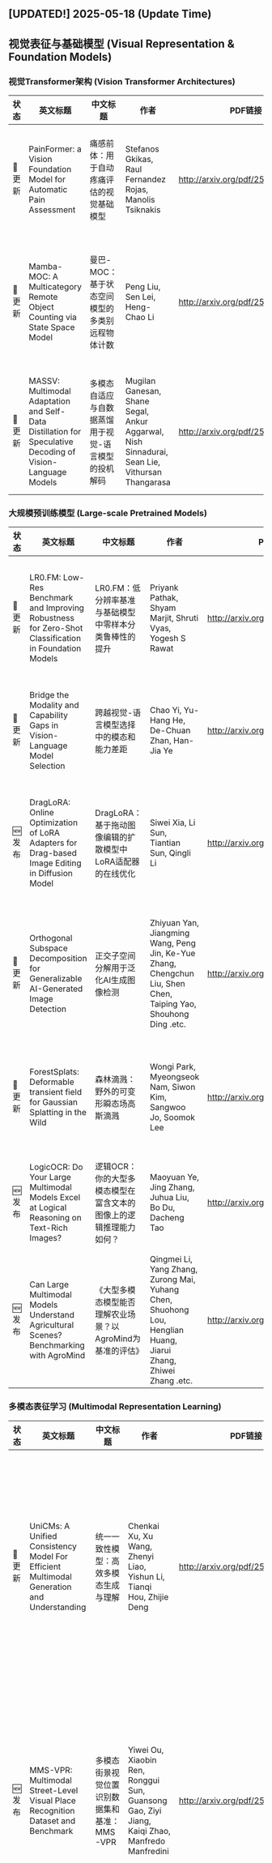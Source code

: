 ## [UPDATED!] **2025-05-18** (Update Time)


## 视觉表征与基础模型 (Visual Representation & Foundation Models)


### 视觉Transformer架构 (Vision Transformer Architectures)

|状态|英文标题|中文标题|作者|PDF链接|代码/贡献|
|---|---|---|---|---|---|
|📝 更新|PainFormer: a Vision Foundation Model for Automatic Pain Assessment|痛感前体：用于自动疼痛评估的视觉基础模型|Stefanos Gkikas, Raul Fernandez Rojas, Manolis Tsiknakis|<http://arxiv.org/pdf/2505.01571v2>|提出PainFormer模型，通过多任务学习实现自动疼痛评估，显著提升疼痛评估准确性。|
|📝 更新|Mamba-MOC: A Multicategory Remote Object Counting via State Space Model|曼巴-MOC：基于状态空间模型的多类别远程物体计数|Peng Liu, Sen Lei, Heng-Chao Li|<http://arxiv.org/pdf/2501.06697v2>|提出Mamba-MOC，一种基于Mamba的远程多类别物体计数网络，有效解决全局依赖建模和计算效率问...|
|📝 更新|MASSV: Multimodal Adaptation and Self-Data Distillation for Speculative Decoding of Vision-Language Models|多模态自适应与自数据蒸馏用于视觉-语言模型的投机解码|Mugilan Ganesan, Shane Segal, Ankur Aggarwal, Nish Sinnadurai, Sean Lie, Vithursan Thangarasa|<http://arxiv.org/pdf/2505.10526v2>|MASSV通过多模态适应和自数据蒸馏，将小语言模型转化为有效的视觉语言模型草稿生成器，显著加速了视觉...|


### 大规模预训练模型 (Large-scale Pretrained Models)

|状态|英文标题|中文标题|作者|PDF链接|代码/贡献|
|---|---|---|---|---|---|
|📝 更新|LR0.FM: Low-Res Benchmark and Improving Robustness for Zero-Shot Classification in Foundation Models|LR0.FM：低分辨率基准与基础模型中零样本分类鲁棒性的提升|Priyank Pathak, Shyam Marjit, Shruti Vyas, Yogesh S Rawat|<http://arxiv.org/pdf/2502.03950v3>|[代码](https://github.com/shyammarjit/LR0.FM); LR0.FM构建低分辨率基准，提出LR-TK0策略提升基础模型零样本分类对低分辨率图像的鲁棒性。|
|📝 更新|Bridge the Modality and Capability Gaps in Vision-Language Model Selection|跨越视觉-语言模型选择中的模态和能力差距|Chao Yi, Yu-Hang He, De-Chuan Zhan, Han-Jia Ye|<http://arxiv.org/pdf/2403.13797v3>|提出SWAB方法，通过桥接模态和能力差距，实现无需图像数据的视觉语言模型选择。|
|🆕 发布|DragLoRA: Online Optimization of LoRA Adapters for Drag-based Image Editing in Diffusion Model|DragLoRA：基于拖动图像编辑的扩散模型中LoRA适配器的在线优化|Siwei Xia, Li Sun, Tiantian Sun, Qingli Li|<http://arxiv.org/pdf/2505.12427v1>|[代码](https://github.com/Sylvie-X/DragLoRA.); DragLoRA通过集成LoRA适配器和优化运动监督，显著提升了拖动式图像编辑的精度和效率。|
|📝 更新|Orthogonal Subspace Decomposition for Generalizable AI-Generated Image Detection|正交子空间分解用于泛化AI生成图像检测|Zhiyuan Yan, Jiangming Wang, Peng Jin, Ke-Yue Zhang, Chengchun Liu, Shen Chen, Taiping Yao, Shouhong Ding .etc.|<http://arxiv.org/pdf/2411.15633v3>|[代码](https://github.com/YZY-stack/Effort-AIGI-Detection); 通过正交子空间分解，该论文提出了一种增强AI生成图像检测泛化能力的方法，有效缓解了模型对伪造图像的过...|
|📝 更新|ForestSplats: Deformable transient field for Gaussian Splatting in the Wild|森林滴溅：野外的可变形瞬态场高斯滴溅|Wongi Park, Myeongseok Nam, Siwon Kim, Sangwoo Jo, Soomok Lee|<http://arxiv.org/pdf/2503.06179v2>|ForestSplats通过可变形场和超像素掩码高效表示动态元素，有效分解静态场景，无需VFM。|
|🆕 发布|LogicOCR: Do Your Large Multimodal Models Excel at Logical Reasoning on Text-Rich Images?|逻辑OCR：你的大型多模态模型在富含文本的图像上的逻辑推理能力如何？|Maoyuan Ye, Jing Zhang, Juhua Liu, Bo Du, Dacheng Tao|<http://arxiv.org/pdf/2505.12307v1>|[代码](https://github.com/MiliLab/LogicOCR.); 构建LogicOCR基准，评估大型多模态模型在文本丰富图像上的逻辑推理能力。|
|🆕 发布|Can Large Multimodal Models Understand Agricultural Scenes? Benchmarking with AgroMind|《大型多模态模型能否理解农业场景？以AgroMind为基准的评估》|Qingmei Li, Yang Zhang, Zurong Mai, Yuhang Chen, Shuohong Lou, Henglian Huang, Jiarui Zhang, Zhiwei Zhang .etc.|<http://arxiv.org/pdf/2505.12207v1>|[代码](https://rssysu.github.io/AgroMind); 构建了AgroMind基准，评估大型多模态模型在农业遥感领域的理解能力，揭示了其局限性。|


### 多模态表征学习 (Multimodal Representation Learning)

|状态|英文标题|中文标题|作者|PDF链接|代码/贡献|
|---|---|---|---|---|---|
|📝 更新|UniCMs: A Unified Consistency Model For Efficient Multimodal Generation and Understanding|统一一致性模型：高效多模态生成与理解|Chenkai Xu, Xu Wang, Zhenyi Liao, Yishun Li, Tianqi Hou, Zhijie Deng|<http://arxiv.org/pdf/2502.05415v2>|[代码](https://github.com/zhijie-group/UniCMs.); 提出了一种统一的多模态生成与理解一致性模型，显著提升了生成效率和速度。|
|🆕 发布|MMS-VPR: Multimodal Street-Level Visual Place Recognition Dataset and Benchmark|多模态街景视觉位置识别数据集和基准：MMS-VPR|Yiwei Ou, Xiaobin Ren, Ronggui Sun, Guansong Gao, Ziyi Jiang, Kaiqi Zhao, Manfredo Manfredini|<http://arxiv.org/pdf/2505.12254v1>|构建了大规模多模态街景视觉地点识别数据集，提升复杂环境下的地点识别性能。|
|🆕 发布|PRETI: Patient-Aware Retinal Foundation Model via Metadata-Guided Representation Learning|患者感知视网膜基础模型：通过元数据引导的表示学习|Yeonkyung Lee, Woojung Han, Youngjun Jun, Hyeonmin Kim, Jungkyung Cho, Seong Jae Hwang|<http://arxiv.org/pdf/2505.12233v1>|[代码](https://github.com/MICV-yonsei/PRETI); 提出PRETI模型，通过元数据引导的表示学习，有效结合患者信息，提升视网膜疾病分析性能。|


## 视觉识别与理解 (Visual Recognition & Understanding)


### 图像分类与识别 (Image Classification & Recognition)

|状态|英文标题|中文标题|作者|PDF链接|代码/贡献|
|---|---|---|---|---|---|
|🆕 发布|Spectral-Spatial Self-Supervised Learning for Few-Shot Hyperspectral Image Classification|光谱-空间自监督学习在少样本高光谱图像分类中的应用|Wenchen Chen, Yanmei Zhang, Zhongwei Xiao, Jianping Chu, Xingbo Wang|<http://arxiv.org/pdf/2505.12482v1>|提出了一种结合光谱-空间自监督学习和少样本学习的超光谱图像分类方法，有效提升了分类性能。|
|🆕 发布|SRLoRA: Subspace Recomposition in Low-Rank Adaptation via Importance-Based Fusion and Reinitialization|SRLoRA：基于重要性融合和重初始化的低秩自适应子空间重组|Haodong Yang, Lei Wang, Md Zakir Hossain|<http://arxiv.org/pdf/2505.12433v1>|SRLoRA通过重要性融合和重新初始化，扩展了LoRA的表达能力，提升了模型性能。|


### 目标检测与定位 (Object Detection & Localization)

|状态|英文标题|中文标题|作者|PDF链接|代码/贡献|
|---|---|---|---|---|---|
|📝 更新|Bootstraping Clustering of Gaussians for View-consistent 3D Scene Understanding|自举高斯聚类以实现视一致性3D场景理解|Wenbo Zhang, Lu Zhang, Ping Hu, Liqian Ma, Yunzhi Zhuge, Huchuan Lu|<http://arxiv.org/pdf/2411.19551v2>|[代码](https://github.com/wb014/FreeGS.); 提出了一种无需2D标签的FreeGS框架，通过引入IDSF实现3D场景的视图一致性理解。|


### 语义/实例分割 (Semantic/Instance Segmentation)

|状态|英文标题|中文标题|作者|PDF链接|代码/贡献|
|---|---|---|---|---|---|
|🆕 发布|Attention-Enhanced U-Net for Accurate Segmentation of COVID-19 Infected Lung Regions in CT Scans|基于注意力增强的U-Net在CT扫描中准确分割COVID-19感染肺区域的网络|Amal Lahchim, Lazar Davic|<http://arxiv.org/pdf/2505.12298v1>|提出了一种基于注意力增强U-Net的COVID-19肺部感染区域自动分割方法，显著提升了分割精度。|


### 关键点定位与姿态估计 (Keypoint Detection & Pose Estimation)

|状态|英文标题|中文标题|作者|PDF链接|代码/贡献|
|---|---|---|---|---|---|
|📝 更新|Refinement Module based on Parse Graph of Feature Map for Human Pose Estimation|基于特征图解析图的精炼模块用于人体姿态估计|Shibang Liu, Xuemei Xie, Guangming Shi|<http://arxiv.org/pdf/2501.11069v5>|设计了一种基于特征图解析图的优化模块，提升了人体姿态估计的准确性和适应性。|


## 生成式视觉模型 (Generative Visual Modeling)


### 条件式生成与编辑 (Conditional Generation & Editing)

|状态|英文标题|中文标题|作者|PDF链接|代码/贡献|
|---|---|---|---|---|---|
|📝 更新|SOAP: Style-Omniscient Animatable Portraits|SOAP：风格全知可动画肖像|Tingting Liao, Yujian Zheng, Adilbek Karmanov, Liwen Hu, Leyang Jin, Yuliang Xiu, Hao Li|<http://arxiv.org/pdf/2505.05022v2>|[代码](https://github.com/TingtingLiao/soap.); SOAP提出了一种风格通用的3D头像生成方法，可从单张图像创建可动画的、拓扑一致的3D头像。|
|🆕 发布|Exploring Sparsity for Parameter Efficient Fine Tuning Using Wavelets|探索小波变换在参数高效微调中的稀疏性|Ahmet Bilican, M. Akın Yılmaz, A. Murat Tekalp, R. Gökberk Cinbiş|<http://arxiv.org/pdf/2505.12532v1>|提出Wavelet Fine-Tuning方法，通过小波域稀疏更新实现参数高效微调，显著提升低参数场...|
|📝 更新|Digital Twin Catalog: A Large-Scale Photorealistic 3D Object Digital Twin Dataset|数字孪生目录：一个大规模逼真3D对象数字孪生数据集|Zhao Dong, Ka Chen, Zhaoyang Lv, Hong-Xing Yu, Yunzhi Zhang, Cheng Zhang, Yufeng Zhu, Stephen Tian .etc.|<http://arxiv.org/pdf/2504.08541v2>|构建了首个大规模、高保真3D物体数字孪生数据集，推动3D重建方法比较与优化。|
|📝 更新|DynamiCtrl: Rethinking the Basic Structure and the Role of Text for High-quality Human Image Animation|DynamiCtrl：重新思考高质量人像动画的基本结构和文本角色|Haoyu Zhao, Zhongang Qi, Cong Wang, Qingping Zheng, Guansong Lu, Fei Chen, Hang Xu, Zuxuan Wu|<http://arxiv.org/pdf/2503.21246v2>|[代码](https://gulucaptain.github.io/DynamiCtrl); 提出DynamiCtrl框架，通过联合文本和姿态控制，显著提升视频人像动画质量。|
|🆕 发布|Joint Embedding vs Reconstruction: Provable Benefits of Latent Space Prediction for Self Supervised Learning|联合嵌入与重建：潜在空间预测对自监督学习的可证明优势|Hugues Van Assel, Mark Ibrahim, Tommaso Biancalani, Aviv Regev, Randall Balestriero|<http://arxiv.org/pdf/2505.12477v1>|揭示了自监督学习两种范式（重建与联合嵌入）的内在机制，证明了联合嵌入在处理无关特征时更具优势。|
|📝 更新|Going Beyond Feature Similarity: Effective Dataset Distillation based on Class-Aware Conditional Mutual Information|超越特征相似性：基于类感知条件互信息的有效数据集蒸馏|Xinhao Zhong, Bin Chen, Hao Fang, Xulin Gu, Shu-Tao Xia, En-Hui Yang|<http://arxiv.org/pdf/2412.09945v4>|提出一种基于条件互信息的类感知数据蒸馏方法，有效提升训练效率和性能。|
|🆕 发布|Is Artificial Intelligence Generated Image Detection a Solved Problem?|人工智能生成图像检测是否已解决？|Ziqiang Li, Jiazhen Yan, Ziwen He, Kai Zeng, Weiwei Jiang, Lizhi Xiong, Zhangjie Fu|<http://arxiv.org/pdf/2505.12335v1>|提出AIGIBench基准，评估AIGI检测器在实际场景中的鲁棒性和泛化能力。|
|🆕 发布|Model alignment using inter-modal bridges|基于跨模态桥梁的模型对齐|Ali Gholamzadeh, Noor Sajid|<http://arxiv.org/pdf/2505.12322v1>|提出了一种半监督方法，通过条件流匹配实现跨模态模型对齐，有效提高数据稀缺情况下的模型性能。|
|🆕 发布|VoiceCloak: A Multi-Dimensional Defense Framework against Unauthorized Diffusion-based Voice Cloning|《VoiceCloak：针对未经授权的基于扩散的语音克隆的多维防御框架》|Qianyue Hu, Junyan Wu, Wei Lu, Xiangyang Luo|<http://arxiv.org/pdf/2505.12332v1>|[代码](https://voice-cloak.github.io/VoiceCloak); VoiceCloak通过引入对抗性扰动和噪声引导语义破坏，有效防御基于扩散模型的非法语音克隆。|
|📝 更新|REArtGS: Reconstructing and Generating Articulated Objects via 3D Gaussian Splatting with Geometric and Motion Constraints|REArtGS：基于3D高斯分层与几何运动约束的关节对象重建与生成|Di Wu, Liu Liu, Zhou Linli, Anran Huang, Liangtu Song, Qiaojun Yu, Qi Wu, Cewu Lu|<http://arxiv.org/pdf/2503.06677v3>|提出REArtGS框架，通过引入几何和运动约束，实现关节物体的高保真纹理表面重建和生成。|
|🆕 发布|Context-Aware Autoregressive Models for Multi-Conditional Image Generation|基于上下文的自回归模型用于多条件图像生成|Yixiao Chen, Zhiyuan Ma, Guoli Jia, Che Jiang, Jianjun Li, Bowen Zhou|<http://arxiv.org/pdf/2505.12274v1>|[代码](https://context-ar.github.io/.); 提出ContextAR模型，通过融合多种条件信息实现高效的多条件图像生成。|
|📝 更新|TexPro: Text-guided PBR Texturing with Procedural Material Modeling|文本引导的PBR纹理与过程式材质建模：TexPro|Ziqiang Dang, Wenqi Dong, Zesong Yang, Bangbang Yang, Liang Li, Yuewen Ma, Zhaopeng Cui|<http://arxiv.org/pdf/2410.15891v2>|提出了一种基于文本提示生成高保真材质的新方法，通过程序化材质建模实现物理渲染和重光照。|
|📝 更新|Towards Enhanced Image Inpainting: Mitigating Unwanted Object Insertion and Preserving Color Consistency|迈向增强图像修复：减轻不希望的对象插入并保持色彩一致性|Yikai Wang, Chenjie Cao, Junqiu Yu, Ke Fan, Xiangyang Xue, Yanwei Fu|<http://arxiv.org/pdf/2312.04831v3>|提出ASUKA方法，通过后处理缓解图像修复中的物体插入和色彩不一致问题。|
|📝 更新|This&That: Language-Gesture Controlled Video Generation for Robot Planning|这是那：基于语言手势控制的机器人规划视频生成|Boyang Wang, Nikhil Sridhar, Chao Feng, Mark Van der Merwe, Adam Fishman, Nima Fazeli, Jeong Joon Park|<http://arxiv.org/pdf/2407.05530v2>|提出This&That框架，通过语言和手势控制视频生成，实现机器人复杂任务规划。|
|🆕 发布|CompBench: Benchmarking Complex Instruction-guided Image Editing|CompBench：复杂指令引导的图像编辑基准测试|Bohan Jia, Wenxuan Huang, Yuntian Tang, Junbo Qiao, Jincheng Liao, Shaosheng Cao, Fei Zhao, Zhaopeng Feng .etc.|<http://arxiv.org/pdf/2505.12200v1>|构建了CompBench基准，通过复杂指令引导图像编辑，评估模型精确操控能力。|
|🆕 发布|Always Clear Depth: Robust Monocular Depth Estimation under Adverse Weather|始终清晰深度：恶劣天气下的鲁棒单目深度估计|Kui Jiang, Jing Cao, Zhaocheng Yu, Junjun Jiang, Jingchun Zhou|<http://arxiv.org/pdf/2505.12199v1>|提出ACDepth方法，通过生成模拟恶劣天气的样本和知识蒸馏策略，实现恶劣天气下鲁棒的深度估计。|


### 扩散概率模型 (Diffusion Probabilistic Models)

|状态|英文标题|中文标题|作者|PDF链接|代码/贡献|
|---|---|---|---|---|---|
|📝 更新|Selftok: Discrete Visual Tokens of Autoregression, by Diffusion, and for Reasoning|自回归扩散推理的离散视觉标记：Selftok|Bohan Wang, Zhongqi Yue, Fengda Zhang, Shuo Chen, Li'an Bi, Junzhe Zhang, Xue Song, Kennard Yanting Chan .etc.|<http://arxiv.org/pdf/2505.07538v2>|[代码](https://selftok-team.github.io/report); 提出Selftok，一种基于自回归先验的离散视觉标记器，有效支持视觉生成中的强化学习。|
|📝 更新|Deep Compression Autoencoder for Efficient High-Resolution Diffusion Models|深度压缩自编码器用于高效的高分辨率扩散模型|Junyu Chen, Han Cai, Junsong Chen, Enze Xie, Shang Yang, Haotian Tang, Muyang Li, Yao Lu .etc.|<http://arxiv.org/pdf/2410.10733v8>|[代码](https://github.com/mit-han-lab/efficientvit.); 提出深度压缩自动编码器，有效提升高分辨率扩散模型压缩比和重建质量。|
|🆕 发布|Guiding Diffusion with Deep Geometric Moments: Balancing Fidelity and Variation|引导扩散的深度几何矩：平衡保真度和变异性|Sangmin Jung, Utkarsh Nath, Yezhou Yang, Giulia Pedrielli, Joydeep Biswas, Amy Zhang, Hassan Ghasemzadeh, Pavan Turaga|<http://arxiv.org/pdf/2505.12486v1>|引入深度几何矩作为引导，平衡了扩散模型图像生成的精细度和多样性。|
|🆕 发布|Video-GPT via Next Clip Diffusion|视频GPT：通过下一帧扩散|Shaobin Zhuang, Zhipeng Huang, Ying Zhang, Fangyikang Wang, Canmiao Fu, Binxin Yang, Chong Sun, Chen Li .etc.|<http://arxiv.org/pdf/2505.12489v1>|提出Video-GPT，通过视频序列建模视觉世界，实现视频预测和理解的突破。|
|📝 更新|Progressive Autoregressive Video Diffusion Models|渐进式自回归视频扩散模型|Desai Xie, Zhan Xu, Yicong Hong, Hao Tan, Difan Liu, Feng Liu, Arie Kaufman, Yang Zhou|<http://arxiv.org/pdf/2410.08151v2>|[代码](https://desaixie.github.io/pa-vdm); 提出了一种基于渐进噪声级和分步去噪的自动回归视频生成方法，显著提升了长视频生成质量。|
|📝 更新|Long-Context Autoregressive Video Modeling with Next-Frame Prediction|长上下文自回归视频建模与下一帧预测|Yuchao Gu, Weijia Mao, Mike Zheng Shou|<http://arxiv.org/pdf/2503.19325v3>|提出了一种基于不对称核的长期短时上下文建模方法，有效降低了长视频训练成本，显著提升了视频生成效果。|


### 三维内容生成 (3D Content Generation)

|状态|英文标题|中文标题|作者|PDF链接|代码/贡献|
|---|---|---|---|---|---|
|🆕 发布|FreqSelect: Frequency-Aware fMRI-to-Image Reconstruction|FreqSelect：频率感知的fMRI到图像重建|Junliang Ye, Lei Wang, Md Zakir Hossain|<http://arxiv.org/pdf/2505.12552v1>|FreqSelect通过自适应选择频率带，提高了从fMRI数据重建自然图像的质量，并揭示了大脑中不同...|
|📝 更新|WMCopier: Forging Invisible Image Watermarks on Arbitrary Images|WMCopier：在任意图像上锻造隐形图像水印|Ziping Dong, Chao Shuai, Zhongjie Ba, Peng Cheng, Zhan Qin, Qinglong Wang, Kui Ren|<http://arxiv.org/pdf/2503.22330v2>|WMCopier提出了一种无需先验知识的图像水印伪造攻击方法，有效欺骗了开源和闭源水印系统。|
|🆕 发布|Mitigating Hallucinations via Inter-Layer Consistency Aggregation in Large Vision-Language Models|通过层间一致性聚合减轻大型视觉-语言模型中的幻觉|Kai Tang, Jinhao You, Xiuqi Ge, Hanze Li, Yichen Guo, Xiande Huang|<http://arxiv.org/pdf/2505.12343v1>|提出DCLA方法，通过层间一致性聚合减轻大型视觉语言模型中的幻觉问题。|
|🆕 发布|NOFT: Test-Time Noise Finetune via Information Bottleneck for Highly Correlated Asset Creation|NOFT：通过信息瓶颈进行测试时噪声微调，以实现高度相关资产的高效创建|Jia Li, Nan Gao, Huaibo Huang, Ran He|<http://arxiv.org/pdf/2505.12235v1>|提出NOFT模块，通过信息瓶颈优化噪声微调，实现高度相关且多样化的图像生成。|


### 时空一致性生成 (Spatiotemporal Coherent Generation)

|状态|英文标题|中文标题|作者|PDF链接|代码/贡献|
|---|---|---|---|---|---|
|🆕 发布|Towards Open-world Generalized Deepfake Detection: General Feature Extraction via Unsupervised Domain Adaptation|面向开放世界泛化深度伪造检测：通过无监督领域自适应的通用特征提取|Midou Guo, Qilin Yin, Wei Lu, Xiangyang Luo|<http://arxiv.org/pdf/2505.12339v1>|提出了一种基于无监督域适应的通用深度伪造检测方法，有效提升模型泛化能力。|
|🆕 发布|LLaVA-4D: Embedding SpatioTemporal Prompt into LMMs for 4D Scene Understanding|LLaVA-4D：将时空提示嵌入到LMMs中进行4D场景理解|Hanyu Zhou, Gim Hee Lee|<http://arxiv.org/pdf/2505.12253v1>|LLaVA-4D通过引入时空提示，增强了LMM在4D场景理解中的动态物体识别能力。|


## 三维视觉与几何推理 (3D Vision & Geometric Reasoning)


### 多视图几何重建 (Multi-view Geometric Reconstruction)

|状态|英文标题|中文标题|作者|PDF链接|代码/贡献|
|---|---|---|---|---|---|
|🆕 发布|VGGT-SLAM: Dense RGB SLAM Optimized on the SL(4) Manifold|VGGT-SLAM：基于SL(4)流形优化的密集RGB SLAM|Dominic Maggio, Hyungtae Lim, Luca Carlone|<http://arxiv.org/pdf/2505.12549v1>|VGGT-SLAM通过优化SL(4)流形，解决了无标定相机下RGB SLAM的重建模糊性问题，显著提...|


### 神经辐射场表示 (Neural Radiance Field Representation)

|状态|英文标题|中文标题|作者|PDF链接|代码/贡献|
|---|---|---|---|---|---|
|📝 更新|Irregular Tensor Low-Rank Representation for Hyperspectral Image Representation|不规则张量低秩表示用于高光谱图像表示|Bo Han, Yuheng Jia, Hui Liu, Junhui Hou|<http://arxiv.org/pdf/2410.18388v4>|[代码](https://github.com/hb-studying/ITLRR.); 针对超光谱图像中不规则性，提出了一种新型不规则张量低秩表示模型，有效提升了图像分析性能。|
|📝 更新|See What You Seek: Semantic Contextual Integration for Cloth-Changing Person Re-Identification|《所见即所得：衣物更换人员重识别的语义上下文集成》|Xiyu Han, Xian Zhong, Wenxin Huang, Xuemei Jia, Xiaohan Yu, Alex Chichung Kot|<http://arxiv.org/pdf/2412.01345v2>|[代码](https://github.com/hxy-499/CCREID-SCI.); 提出SCI框架，通过语义上下文整合提升衣物变化下的人体重识别性能。|
|🆕 发布|From Low Field to High Value: Robust Cortical Mapping from Low-Field MRI|从低场到高价值：低场MRI的鲁棒性皮层映射|Karthik Gopinath, Annabel Sorby-Adams, Jonathan W. Ramirez, Dina Zemlyanker, Jennifer Guo, David Hunt, Christine L. Mac Donald, C. Dirk Keene .etc.|<http://arxiv.org/pdf/2505.12228v1>|开发了一种适用于低场MRI的机器学习方法，实现高精度脑皮层表面重建与分析。|
|🆕 发布|From Shots to Stories: LLM-Assisted Video Editing with Unified Language Representations|从镜头到故事：基于统一语言表示的LLM辅助视频编辑|Yuzhi Li, Haojun Xu, Fang Tian|<http://arxiv.org/pdf/2505.12237v1>|提出L-Storyboard和StoryFlow策略，提升LLM在视频编辑中的准确性和逻辑一致性。|


### 视觉定位与映射 (Visual Localization & Mapping)

|状态|英文标题|中文标题|作者|PDF链接|代码/贡献|
|---|---|---|---|---|---|
|🆕 发布|Structureless VIO|无结构视觉惯性里程计|Junlin Song, Miguel Olivares-Mendez|<http://arxiv.org/pdf/2505.12337v1>|提出了一种无需地图的结构化视觉里程计，显著提升计算效率和精度。|


## 时序视觉分析 (Temporal Visual Analysis)


### 长时序视频理解 (Long-term Video Understanding)

|状态|英文标题|中文标题|作者|PDF链接|代码/贡献|
|---|---|---|---|---|---|
|🆕 发布|VideoRFT: Incentivizing Video Reasoning Capability in MLLMs via Reinforced Fine-Tuning|视频RFT：通过强化微调激励多模态大语言模型中的视频推理能力|Qi Wang, Yanrui Yu, Ye Yuan, Rui Mao, Tianfei Zhou|<http://arxiv.org/pdf/2505.12434v1>|提出VideoRFT，通过强化微调提升多模态语言模型在视频推理上的能力。|
|🆕 发布|PMQ-VE: Progressive Multi-Frame Quantization for Video Enhancement|PMQ-VE：视频增强的渐进式多帧量化|ZhanFeng Feng, Long Peng, Xin Di, Yong Guo, Wenbo Li, Yulun Zhang, Renjing Pei, Yang Wang .etc.|<http://arxiv.org/pdf/2505.12266v1>|[代码](https://github.com/xiaoBIGfeng/PMQ-VE.); 提出了一种渐进式多帧量化方法，有效提升视频增强性能并降低计算需求。|


### 视频目标跟踪 (Video Object Tracking)

|状态|英文标题|中文标题|作者|PDF链接|代码/贡献|
|---|---|---|---|---|---|
|📝 更新|PillarTrack:Boosting Pillar Representation for Transformer-based 3D Single Object Tracking on Point Clouds|PillarTrack：增强Transformer在点云上基于柱状表示的3D单目标跟踪|Weisheng Xu, Sifan Zhou, Jiaqi Xiong, Ziyu Zhao, Zhihang Yuan|<http://arxiv.org/pdf/2404.07495v2>|提出PillarTrack，通过柱状体表示和Transformer架构提升点云3D单目标跟踪性能。|
|🆕 发布|DIMM: Decoupled Multi-hierarchy Kalman Filter for 3D Object Tracking|解耦多层级卡尔曼滤波器在3D目标跟踪中的应用|Jirong Zha, Yuxuan Fan, Kai Li, Han Li, Chen Gao, Xinlei Chen, Yong Li|<http://arxiv.org/pdf/2505.12340v1>|提出了一种基于多层级解耦卡尔曼滤波的3D目标跟踪方法，显著提升了跟踪精度。|
|📝 更新|Cognitive Disentanglement for Referring Multi-Object Tracking|认知解耦用于多对象跟踪的指称|Shaofeng Liang, Runwei Guan, Wangwang Lian, Daizong Liu, Xiaolou Sun, Dongming Wu, Yutao Yue, Weiping Ding .etc.|<http://arxiv.org/pdf/2503.11496v3>|提出认知解耦框架，有效融合语言描述与视觉特征，提升多目标跟踪性能。|


## 自监督与表征学习 (Self-supervised & Representation Learning)


### 对比学习方法 (Contrastive Learning Methods)

|状态|英文标题|中文标题|作者|PDF链接|代码/贡献|
|---|---|---|---|---|---|
|🆕 发布|Rebalancing Contrastive Alignment with Learnable Semantic Gaps in Text-Video Retrieval|文本-视频检索中通过可学习语义差距重新平衡对比对齐|Jian Xiao, Zijie Song, Jialong Hu, Hao Cheng, Zhenzhen Hu, Jia Li, Richang Hong|<http://arxiv.org/pdf/2505.12499v1>|提出GARE框架，通过可学习语义差距缓解文本-视频检索中的模态差距和梯度冲突。|
|📝 更新|PseudoNeg-MAE: Self-Supervised Point Cloud Learning using Conditional Pseudo-Negative Embeddings|伪负样本-MAE：基于条件伪负嵌入的自监督点云学习|Sutharsan Mahendren, Saimunur Rahman, Piotr Koniusz, Tharindu Fernando, Sridha Sridharan, Clinton Fookes, Peyman Moghadam|<http://arxiv.org/pdf/2409.15832v2>|提出PseudoNeg-MAE，通过条件伪负嵌入增强点云自监督学习，解决不变性塌陷问题，提升全局特征...|


## 计算效率与模型优化 (Computational Efficiency & Model Optimization)


### 模型压缩与加速 (Model Compression & Acceleration)

|状态|英文标题|中文标题|作者|PDF链接|代码/贡献|
|---|---|---|---|---|---|
|🆕 发布|SSR: Enhancing Depth Perception in Vision-Language Models via Rationale-Guided Spatial Reasoning|SSR：通过理性引导的空间推理增强视觉-语言模型中的深度感知|Yang Liu, Ming Ma, Xiaomin Yu, Pengxiang Ding, Han Zhao, Mingyang Sun, Siteng Huang, Donglin Wang|<http://arxiv.org/pdf/2505.12448v1>|[代码](https://yliu-cs.github.io/SSR.); 提出SSR方法，通过理性引导的空间推理增强视觉语言模型对深度信息的理解和利用。|
|🆕 发布|DPCD: A Quality Assessment Database for Dynamic Point Clouds|动态点云质量评估数据库：DPCD|Yating Liu, Yujie Zhang, Qi Yang, Yiling Xu, Zhu Li, Ye-Kui Wang|<http://arxiv.org/pdf/2505.12431v1>|构建了动态点云质量评估数据库DPCD，推动动态点云质量评估研究。|
|📝 更新|Submillimeter-Accurate 3D Lumbar Spine Reconstruction from Biplanar X-Ray Images: Incorporating a Multi-Task Network and Landmark-Weighted Loss|亚毫米级精确的双平面X射线图像腰椎脊柱三维重建：结合多任务网络和地标加权损失|Wanxin Yu, Zhemin Zhu, Cong Wang, Yihang Bao, Chunjie Xia, Rongshan Cheng, Yan Yu, Tsung-Yuan Tsai|<http://arxiv.org/pdf/2503.14573v2>|开发了一种基于多任务网络和地标加权损失函数的高精度腰椎三维重建方法，显著提升重建精度。|
|🆕 发布|Modeling Aesthetic Preferences in 3D Shapes: A Large-Scale Paired Comparison Study Across Object Categories|3D形状美学偏好的建模：跨对象类别的大规模成对比较研究|Kapil Dev|<http://arxiv.org/pdf/2505.12373v1>|通过大规模人类判断数据，提出了一种基于几何特征的3D形状美学建模方法，揭示了美学偏好的普遍原则和特定...|


### 资源受限视觉计算 (Resource-constrained Visual Computing)

|状态|英文标题|中文标题|作者|PDF链接|代码/贡献|
|---|---|---|---|---|---|
|🆕 发布|STAR: Stage-Wise Attention-Guided Token Reduction for Efficient Large Vision-Language Models Inference|STAR：基于阶段注意力引导的标记减少，用于高效的大视觉语言模型推理|Yichen Guo, Hanze Li, Zonghao Zhang, Jinhao You, Kai Tang, Xiande Huang|<http://arxiv.org/pdf/2505.12359v1>|STAR提出了一种全局视角的注意力引导的token剪枝方法，有效降低大视觉语言模型推理的计算成本。|
|🆕 发布|OpenPros: A Large-Scale Dataset for Limited View Prostate Ultrasound Computed Tomography|OpenPros：有限视角前列腺超声计算机断层扫描的大规模数据集|Hanchen Wang, Yixuan Wu, Yinan Feng, Peng Jin, Shihang Feng, Yiming Mao, James Wiskin, Baris Turkbey .etc.|<http://arxiv.org/pdf/2505.12261v1>|[代码](https://open-pros.github.io/.); 构建了首个大规模有限视角前列腺超声CT数据集，推动深度学习在前列腺超声图像重建中的应用。|


### 神经架构优化 (Neural Architecture Optimization)

|状态|英文标题|中文标题|作者|PDF链接|代码/贡献|
|---|---|---|---|---|---|
|📝 更新|Does Vector Quantization Fail in Spatio-Temporal Forecasting? Exploring a Differentiable Sparse Soft-Vector Quantization Approach|向量量化在时空预测中失效了吗？探索可微稀疏软向量量化方法|Chao Chen, Tian Zhou, Yanjun Zhao, Hui Liu, Liang Sun, Rong Jin|<http://arxiv.org/pdf/2312.03406v4>|[代码](https://github.com/Pachark/SVQ-Forecasting.); 提出了一种可微稀疏软向量量化方法，有效提升了时空预测的准确性。|
|🆕 发布|DNOI-4DRO: Deep 4D Radar Odometry with Differentiable Neural-Optimization Iterations|深度4D雷达里程计与可微神经优化迭代|Shouyi Lu, Huanyu Zhou, Guirong Zhuo|<http://arxiv.org/pdf/2505.12310v1>|提出了一种结合深度学习和几何优化的4D雷达里程计模型，显著提升了定位精度。|


### 推理优化 (Inference Optimization)

|状态|英文标题|中文标题|作者|PDF链接|代码/贡献|
|---|---|---|---|---|---|
|📝 更新|EasyInv: Toward Fast and Better DDIM Inversion|EasyInv：迈向快速且更好的DDIM反演|Ziyue Zhang, Mingbao Lin, Shuicheng Yan, Rongrong Ji|<http://arxiv.org/pdf/2408.05159v3>|[代码](https://github.com/potato-kitty/EasyInv.); EasyInv通过优化DDIM逆变换，显著提升效率并增强准确性。|


## 鲁棒性与可靠性 (Robustness & Reliability)


### 分布外泛化 (Out-of-distribution Generalization)

|状态|英文标题|中文标题|作者|PDF链接|代码/贡献|
|---|---|---|---|---|---|
|📝 更新|Redefining non-IID Data in Federated Learning for Computer Vision Tasks: Migrating from Labels to Embeddings for Task-Specific Data Distributions|重新定义联邦学习中计算机视觉任务的非独立同分布数据：从标签迁移到嵌入以特定任务数据分布|Kasra Borazjani, Payam Abdisarabshali, Naji Khosravan, Seyyedali Hosseinalipour|<http://arxiv.org/pdf/2503.14553v3>|提出了一种基于任务特定数据嵌入的联邦学习方法，有效解决了非独立同分布数据在计算机视觉任务中的挑战。|


### 对抗鲁棒性 (Adversarial Robustness)

|状态|英文标题|中文标题|作者|PDF链接|代码/贡献|
|---|---|---|---|---|---|
|🆕 发布|Improving Out-of-Domain Robustness with Targeted Augmentation in Frequency and Pixel Spaces|基于频率和像素空间的有针对性的增强来提高域外鲁棒性|Ruoqi Wang, Haitao Wang, Shaojie Guo, Qiong Luo|<http://arxiv.org/pdf/2505.12317v1>|提出Frequency-Pixel Connect框架，通过频率和像素空间的有针对性增强，显著提升跨...|


## 低资源与高效学习 (Low-resource & Efficient Learning)


### 小样本学习 (Few-shot Learning)

|状态|英文标题|中文标题|作者|PDF链接|代码/贡献|
|---|---|---|---|---|---|
|🆕 发布|GlobalGeoTree: A Multi-Granular Vision-Language Dataset for Global Tree Species Classification|全球GeoTree：一种用于全球树种分类的多粒度视觉-语言数据集|Yang Mu, Zhitong Xiong, Yi Wang, Muhammad Shahzad, Franz Essl, Mark van Kleunen, Xiao Xiang Zhu|<http://arxiv.org/pdf/2505.12513v1>|构建了大规模多粒度视觉语言数据集GlobalGeoTree，显著提升了全球树种分类的零样本和少样本识...|
|🆕 发布|ProMi: An Efficient Prototype-Mixture Baseline for Few-Shot Segmentation with Bounding-Box Annotations|ProMi：一种高效的基于原型混合的少样本分割带边界框标注的基线|Florent Chiaroni, Ali Ayub, Ola Ahmad|<http://arxiv.org/pdf/2505.12547v1>|[代码](https://github.com/ThalesGroup/promi.); 提出了一种基于边界框标注的少样本分割方法，有效降低了标注成本并提升了分割效果。|


### 主动学习策略 (Active Learning Strategies)

|状态|英文标题|中文标题|作者|PDF链接|代码/贡献|
|---|---|---|---|---|---|
|🆕 发布|Scalable Strategies for Continual Learning with Replay|可扩展的持续学习重放策略|Truman Hickok|<http://arxiv.org/pdf/2505.12512v1>|提出了一种高效可扩展的持续学习方法，通过整合低秩适应、巩固和序列合并策略，显著降低了重放样本需求并提...|
|🆕 发布|Observe-R1: Unlocking Reasoning Abilities of MLLMs with Dynamic Progressive Reinforcement Learning|观察-R1：利用动态渐进式强化学习解锁多模态语言大模型的推理能力|Zirun Guo, Minjie Hong, Tao Jin|<http://arxiv.org/pdf/2505.12432v1>|[代码](https://github.com/zrguo/Observe-R1.); 提出Observe-R1框架，通过动态渐进式强化学习提升多模态大语言模型的推理能力。|
|🆕 发布|CLIP-aware Domain-Adaptive Super-Resolution|基于CLIP的域自适应超分辨率|Zhengyang Lu, Qian Xia, Weifan Wang, Feng Wang|<http://arxiv.org/pdf/2505.12391v1>|CDASR通过结合CLIP语义信息和元学习策略，实现了跨域自适应图像超分辨率，显著提升了性能。|
|🆕 发布|Ditch the Denoiser: Emergence of Noise Robustness in Self-Supervised Learning from Data Curriculum|摒弃降噪器：从数据课程中自监督学习噪声鲁棒性的出现|Wenquan Lu, Jiaqi Zhang, Hugues Van Assel, Randall Balestriero|<http://arxiv.org/pdf/2505.12191v1>|[代码](https://github.com/wenquanlu/noisy_dinov2.); 提出了一种无需降噪器的自监督学习方法，通过噪声感知预训练实现噪声鲁棒性。|
|📝 更新|Pseudo-Labeling Based Practical Semi-Supervised Meta-Training for Few-Shot Learning|基于伪标签的实用半监督元训练在少样本学习中的应用|Xingping Dong, Tianran Ouyang, Shengcai Liao, Bo Du, Ling Shao|<http://arxiv.org/pdf/2207.06817v4>|提出了一种基于伪标签的半监督元学习框架，有效提升少量样本学习性能。|


## 具身智能与交互视觉 (Embodied Intelligence & Interactive Vision)


### 目标导向视觉决策 (Goal-oriented Visual Decision Making)

|状态|英文标题|中文标题|作者|PDF链接|代码/贡献|
|---|---|---|---|---|---|
|📝 更新|SiCo: An Interactive Size-Controllable Virtual Try-On Approach for Informed Decision-Making|SiCo：一种用于信息决策的交互式可调节尺寸虚拟试穿方法|Sherry X. Chen, Alex Christopher Lim, Yimeng Liu, Pradeep Sen, Misha Sra|<http://arxiv.org/pdf/2408.02803v2>|SiCo通过交互式尺寸可控虚拟试穿，提升用户对服装尺寸选择的信心，降低在线购物退货率。|


## 视觉-语言协同理解 (Vision-Language Joint Understanding)


### 视觉问答与推理 (Visual Question Answering & Reasoning)

|状态|英文标题|中文标题|作者|PDF链接|代码/贡献|
|---|---|---|---|---|---|
|🆕 发布|ViEEG: Hierarchical Neural Coding with Cross-Modal Progressive Enhancement for EEG-Based Visual Decoding|ViEEG：基于EEG的视觉解码的层次化神经编码与跨模态渐进增强|Minxu Liu, Donghai Guan, Chuhang Zheng, Chunwei Tian, Jie Wen, Qi Zhu|<http://arxiv.org/pdf/2505.12408v1>|提出了一种基于视觉层次结构的EEG解码框架，显著提升了基于脑电的视觉解码性能。|
|🆕 发布|Towards Visuospatial Cognition via Hierarchical Fusion of Visual Experts|通过视觉专家分层融合实现视觉空间认知|Qi Feng, Hidetoshi Shimodaira|<http://arxiv.org/pdf/2505.12363v1>|通过融合视觉专家和大规模数据集，ViCA2显著提升了视觉空间认知能力。|
|🆕 发布|Emergent Active Perception and Dexterity of Simulated Humanoids from Visual Reinforcement Learning|从视觉强化学习中涌现的模拟人形机器人的主动感知和灵巧|Zhengyi Luo, Chen Tessler, Toru Lin, Ye Yuan, Tairan He, Wenli Xiao, Yunrong Guo, Gal Chechik .etc.|<http://arxiv.org/pdf/2505.12278v1>|通过视觉强化学习，该论文提出了一种模拟人形机器人感知和灵巧控制框架，实现多任务操作并涌现出主动搜索等...|
|📝 更新|Probing Human Visual Robustness with Neurally-Guided Deep Neural Networks|探究人类视觉鲁棒性的神经引导深度神经网络|Zhenan Shao, Linjian Ma, Yiqing Zhou, Yibo Jacky Zhang, Sanmi Koyejo, Bo Li, Diane M. Beck|<http://arxiv.org/pdf/2405.02564v2>|通过神经引导的深度神经网络，揭示了人类视觉鲁棒性与大脑视觉通路中表征空间演变的关系。|


## 领域特定视觉应用 (Domain-specific Visual Applications)


### 遥感与地理信息 (Remote Sensing & Geospatial Information)

|状态|英文标题|中文标题|作者|PDF链接|代码/贡献|
|---|---|---|---|---|---|
|📝 更新|Remote sensing colour image semantic segmentation of trails created by large herbivorous Mammals|大型草食哺乳动物形成的路径的遥感彩色图像语义分割|Jose Francisco Diez-Pastor, Francisco Javier Gonzalez-Moya, Pedro Latorre-Carmona, Francisco Javier Perez-Barbería, Ludmila I. Kuncheva, Antonio Canepa-Oneto, Alvar Arnaiz-González, Cesar Garcia-Osorio|<http://arxiv.org/pdf/2504.12121v3>|提出了一种基于深度学习的自动检测大型食草动物活动轨迹的方法，以支持生态监测和保护。|
|🆕 发布|Temporal-Spectral-Spatial Unified Remote Sensing Dense Prediction|时谱空统一遥感密集预测|Sijie Zhao, Feng Liu, Xueliang Zhang, Hao Chen, Pengfeng Xiao, Lei Bai|<http://arxiv.org/pdf/2505.12280v1>|提出TSSUN网络，统一处理遥感数据，实现多种密集预测任务的高效适应。|
|🆕 发布|SEPT: Standard-Definition Map Enhanced Scene Perception and Topology Reasoning for Autonomous Driving|SEPT：标准定义地图增强的自动驾驶场景感知与拓扑推理|Muleilan Pei, Jiayao Shan, Peiliang Li, Jieqi Shi, Jing Huo, Yang Gao, Shaojie Shen|<http://arxiv.org/pdf/2505.12246v1>|提出SEPT框架，通过融合SD地图和BEV特征，显著提升自动驾驶场景感知和拓扑推理能力。|
|📝 更新|ImageRAG: Enhancing Ultra High Resolution Remote Sensing Imagery Analysis with ImageRAG|图像RAG：利用图像RAG增强超高清遥感影像分析|Zilun Zhang, Haozhan Shen, Tiancheng Zhao, Zian Guan, Bin Chen, Yuhao Wang, Xu Jia, Yuxiang Cai .etc.|<http://arxiv.org/pdf/2411.07688v3>|[代码](https://github.com/om-ai-lab/ImageRAG); ImageRAG通过RAG技术，高效处理超高清遥感图像，提升分析准确性和效率。|
|🆕 发布|Road Segmentation for ADAS/AD Applications|道路分割应用于高级驾驶辅助系统/自动驾驶系统|Mathanesh Vellingiri Ramasamy, Dimas Rizky Kurniasalim|<http://arxiv.org/pdf/2505.12206v1>|该论文通过对比VGG-16和U-Net模型在道路分割任务上的表现，分析了模型架构和数据集对分割效果的...|


### 医学影像分析 (Medical Image Analysis)

|状态|英文标题|中文标题|作者|PDF链接|代码/贡献|
|---|---|---|---|---|---|
|🆕 发布|Mutual Evidential Deep Learning for Medical Image Segmentation|相互证据深度学习在医学图像分割中的应用|Yuanpeng He, Yali Bi, Lijian Li, Chi-Man Pun, Wenpin Jiao, Zhi Jin|<http://arxiv.org/pdf/2505.12418v1>|提出了一种基于多源互补证据和不确定性驱动的深度学习框架，有效提升了医疗图像分割的半监督学习性能。|
|🆕 发布|SMFusion: Semantic-Preserving Fusion of Multimodal Medical Images for Enhanced Clinical Diagnosis|SMFusion：多模态医学图像语义保留融合以增强临床诊断|Haozhe Xiang, Han Zhang, Yu Cheng, Xiongwen Quan, Wanwan Huang|<http://arxiv.org/pdf/2505.12251v1>|提出一种结合医学先验知识的语义引导多模态医学图像融合方法，有效提升临床诊断准确性。|
|📝 更新|Beyond Conventional Transformers: The Medical X-ray Attention (MXA) Block for Improved Multi-Label Diagnosis Using Knowledge Distillation|超越传统Transformer：基于知识蒸馏的医学X射线注意力（MXA）块，用于改进多标签诊断|Amit Rand, Hadi Ibrahim|<http://arxiv.org/pdf/2504.02277v2>|提出MXA块，针对X光片多标签诊断，显著提升EfficientViT模型性能。|
|🆕 发布|Hyperspectral Image Land Cover Captioning Dataset for Vision Language Models|高光谱图像土地覆盖描述数据集用于视觉语言模型|Aryan Das, Tanishq Rachamalla, Pravendra Singh, Koushik Biswas, Vinay Kumar Verma, Swalpa Kumar Roy|<http://arxiv.org/pdf/2505.12217v1>|构建了首个大规模高光谱图像标注数据集HyperCap，提升视觉语言模型在遥感应用中的性能。|
|🆕 发布|CTLformer: A Hybrid Denoising Model Combining Convolutional Layers and Self-Attention for Enhanced CT Image Reconstruction|CTLformer：一种结合卷积层和自注意力机制的混合去噪模型，用于增强CT图像重建|Zhiting Zheng, Shuqi Wu, Wen Ding|<http://arxiv.org/pdf/2505.12203v1>|CTLformer结合卷积和自注意力机制，有效去噪低剂量CT图像，提升诊断准确性。|


## 新兴理论与跨学科方向 (Emerging Theory & Interdisciplinary Directions)


### 神经-符号视觉 (Neuro-symbolic Vision)

|状态|英文标题|中文标题|作者|PDF链接|代码/贡献|
|---|---|---|---|---|---|
|📝 更新|Parametric PerceptNet: A bio-inspired deep-net trained for Image Quality Assessment|参数感知网络：一种用于图像质量评估的生物启发深度网络|Jorge Vila-Tomás, Pablo Hernández-Cámara, Valero Laparra, Jesús Malo|<http://arxiv.org/pdf/2412.03210v3>|提出了一种结合生物视觉原理的参数化神经网络，有效降低参数数量并提升图像质量评估性能。|
|🆕 发布|Kornia-rs: A Low-Level 3D Computer Vision Library In Rust|Kornia-rs：Rust语言中的低级3D计算机视觉库|Edgar Riba, Jian Shi, Aditya Kumar, Andrew Shen, Gary Bradski|<http://arxiv.org/pdf/2505.12425v1>|开发了一个基于Rust的3D计算机视觉库，实现高效、安全的图像和3D操作。|
|📝 更新|Vision-Encoders (Already) Know What They See: Mitigating Object Hallucination via Simple Fine-Grained CLIPScore|视觉编码器（早已）知道他们看到了什么：通过简单的细粒度CLIPScore减轻对象幻觉|Hongseok Oh, Wonseok Hwang|<http://arxiv.org/pdf/2502.20034v2>|提出F-CLIPScore评估方法，有效降低大视觉语言模型中的物体幻觉。|


### 视觉认知计算 (Visual Cognitive Computing)

|状态|英文标题|中文标题|作者|PDF链接|代码/贡献|
|---|---|---|---|---|---|
|🆕 发布|Visuospatial Cognitive Assistant|视觉空间认知助手|Qi Feng, Hidetoshi Shimodaira|<http://arxiv.org/pdf/2505.12312v1>|提出ViCA-7B模型，通过大规模数据集和可解释性研究，显著提升了视频空间认知能力。|


## 其他 (Others)


### 未分类

|状态|英文标题|中文标题|作者|PDF链接|代码/贡献|
|---|---|---|---|---|---|
|📝 更新|Scalable Density-based Clustering with Random Projections|可扩展的基于密度的随机投影聚类|Haochuan Xu, Ninh Pham|<http://arxiv.org/pdf/2402.15679v2>|提出了一种基于随机投影的sDBSCAN算法，显著提高了高维数据密度聚类效率和准确性。|
|📝 更新|Semantic Shift Estimation via Dual-Projection and Classifier Reconstruction for Exemplar-Free Class-Incremental Learning|基于双投影和分类器重建的无示例类增量学习语义偏移估计|Run He, Di Fang, Yicheng Xu, Yawen Cui, Ming Li, Cen Chen, Ziqian Zeng, Huiping Zhuang|<http://arxiv.org/pdf/2503.05423v4>|[代码](https://github.com/RHe502/ICML25-DPCR.); 提出DPCR方法，通过双重投影和分类器重构解决无样本增量学习中的语义偏移和决策偏差问题。|

